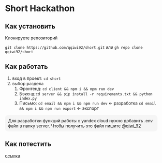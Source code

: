 # Short Hackathon

## Как установить

Клонируете репозиторий

`git clone https://github.com/qqiwi92/short.git`
или
`gh repo clone qqiwi92/short`

## Как работать

1. вход в проект: `cd short`
2. выбор раздела
   1. Фронтенд: `cd client && npm i && npm run dev`
   2. Бэкенд:`cd server && pip install -r requirements.txt && python index.py`
   3. Письмо:
      `cd email && npm i && npm run dev` <- разработка
      `cd email && npm i && npm run export` <- экспорт

<div style="border-radius: 10px; background-color: #f5f5f5; padding: 10px;">Для разработки функций работы с yandex cloud нужно добавить .env файл в папку server. Чтобы получить это файл пишите <a href="https://t.me/qiwi_92">@qiwi_92</a></div>

## Как потестить

[ссылка](https://lems.vercel.app/)
